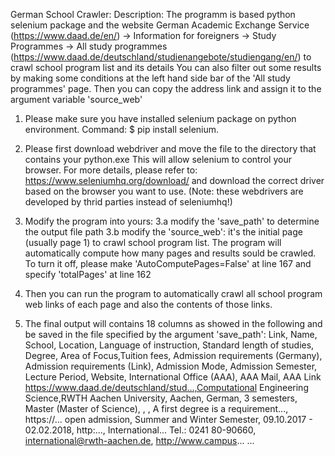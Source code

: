 German School Crawler:
Description: The programm is based python selenium package and the website German Academic Exchange Service (https://www.daad.de/en/) 
-> Information for foreigners 
-> Study Programmes 
-> All study programmes (https://www.daad.de/deutschland/studienangebote/studiengang/en/) to crawl school program list and its details
You can also filter out some results by making some conditions at the left hand side bar of the 'All study programmes' page.
Then you can copy the address link and assign it to the argument variable 'source_web'

1. Please make sure you have installed selenium package on python environment. Command: 
$ pip install selenium.
2. Please first download webdriver and move the file to the directory that contains your python.exe This will allow selenium to control your browser.
For more details, please refer to: https://www.seleniumhq.org/download/ and download the correct driver based on the browser you want to use.
(Note: these webdrivers are developed by thrid parties instead of seleniumhq!)
3. Modify the program into yours:
3.a modify the 'save_path' to determine the output file path
3.b modify the 'source_web': it's the initial page (usually page 1) to crawl school program list. The program will automatically compute how many pages and results sould be crawled. To turn it off, please make 'AutoComputePages=False' at line 167 and specify 'totalPages' at line 162

4. Then you can run the program to automatically crawl all school program web links of each page and also the contents of those links.
5. The final output will contains 18 columns as showed in the following and be saved in the file specified by the argument 'save_path':
		Link,				Name,				School,			Location,	Language of instruction,	Standard length of studies,		Degree,			Area of Focus,Tuition fees,		Admission requirements (Germany),	Admission requirements (Link),	Admission Mode,			Admission Semester,		Lecture Period,		Website,		International Office (AAA),		AAA Mail,			AAA Link
https://www.daad.de/deutschland/stud...,Computational Engineering Science,RWTH Aachen University,	Aachen,			German,				3 semesters,		Master (Master of Science),		,		,		A first degree is a requirement...,		https://...		open admission,		Summer and Winter Semester,	09.10.2017 - 02.02.2018,	http:...,	International... Tel.: 0241 80-90660,	international@rwth-aachen.de,	http://www.campus...
...

